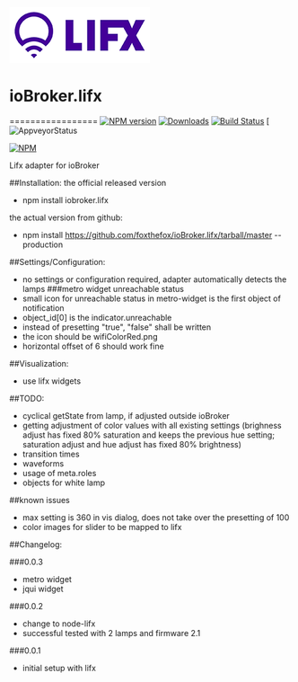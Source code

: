 ![Logo](admin/lifx_logo.png)
# ioBroker.lifx
=================
[![NPM version](http://img.shields.io/npm/v/iobroker.lifx.svg)](https://www.npmjs.com/package/iobroker.lifx)
[![Downloads](https://img.shields.io/npm/dm/iobroker.lifx.svg)](https://www.npmjs.com/package/iobroker.lifx)
[![Build Status](https://travis-ci.org/foxthefox/ioBroker.lifx.svg?branch=master)](https://travis-ci.org/foxthefox/ioBroker.lifx)
[![AppveyorStatus](https://ci.appveyor.com/api/projects/status/github/ioBroker.lifx?branch=master&svg=true)

[![NPM](https://nodei.co/npm/iobroker.lifx.png?downloads=true)](https://nodei.co/npm/iobroker.lifx/)

Lifx adapter for ioBroker

##Installation:
the official released version
- npm install iobroker.lifx

the actual version from github:
- npm install https://github.com/foxthefox/ioBroker.lifx/tarball/master --production

##Settings/Configuration:
- no settings or configuration required, adapter automatically detects the lamps
###metro widget unreachable status
- small icon for unreachable status in metro-widget is the first object of notification
- object_id[0] is the indicator.unreachable
- instead of presetting "true", "false" shall be written
- the icon should be wifiColorRed.png 
- horizontal offset of 6 should work fine

##Visualization:
- use lifx widgets

##TODO:
- cyclical getState from lamp, if adjusted outside ioBroker
- getting adjustment of color values with all existing settings (brighness adjust has fixed 80% saturation and keeps the previous hue setting; saturation adjust and hue adjust has fixed 80% brightness)
- transition times
- waveforms
- usage of meta.roles
- objects for white lamp

##known issues
- max setting is 360 in vis dialog, does not take over the presetting of 100
- color images for slider to be mapped to lifx

##Changelog:

###0.0.3
- metro widget
- jqui widget

###0.0.2 
- change to node-lifx
- successful tested with 2 lamps and firmware 2.1

###0.0.1 
- initial setup with lifx
